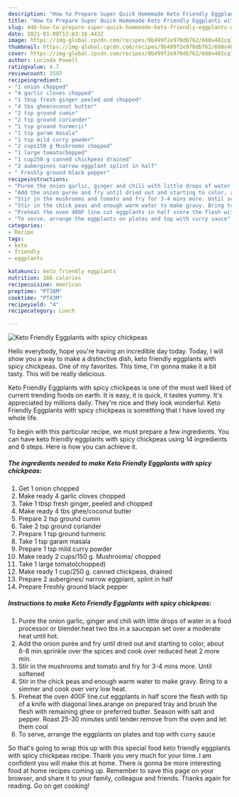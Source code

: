 ```yaml
---
description: "How to Prepare Super Quick Homemade Keto Friendly Eggplants with spicy chickpeas"
title: "How to Prepare Super Quick Homemade Keto Friendly Eggplants with spicy chickpeas"
slug: 446-how-to-prepare-super-quick-homemade-keto-friendly-eggplants-with-spicy-chickpeas
date: 2021-01-08T13:03:16.443Z
image: https://img-global.cpcdn.com/recipes/9b499f2e970db762/680x482cq70/keto-friendly-eggplants-with-spicy-chickpeas-recipe-main-photo.jpg
thumbnail: https://img-global.cpcdn.com/recipes/9b499f2e970db762/680x482cq70/keto-friendly-eggplants-with-spicy-chickpeas-recipe-main-photo.jpg
cover: https://img-global.cpcdn.com/recipes/9b499f2e970db762/680x482cq70/keto-friendly-eggplants-with-spicy-chickpeas-recipe-main-photo.jpg
author: Lucinda Powell
ratingvalue: 4.7
reviewcount: 3597
recipeingredient:
- "1 onion chopped"
- "4 garlic cloves chopped"
- "1 tbsp fresh ginger peeled and chopped"
- "4 tbs gheecoconut butter"
- "2 tsp ground cumin"
- "2 tsp ground coriander"
- "1 tsp ground turmeric"
- "1 tsp garam masala"
- "1 tsp mild curry powder"
- "2 cups150 g Mushrooms chopped"
- "1 large tomatochopped"
- "1 cup250 g canned chickpeas drained"
- "2 aubergines narrow eggplant splint in half"
- " Freshly ground black pepper"
recipeinstructions:
- "Purée the onion garlic, ginger and chili with little drops of water in a food processor or blender.heat two tbs in a saucepan set over a moderate heat until hot."
- "Add the onion purée and fry until dried out and starting to color, about 6-8 min.sprinkle over the spices and cook over reduced heat 2 more min."
- "Stir in the mushrooms and tomato and fry for 3-4 mins more. Until softened"
- "Stir in the chick peas and enough warm water to make gravy. Bring to a simmer and cook over very low heat."
- "Preheat the oven 400F line.cut eggplants in half score the flesh with tip of a knife with diagonal lines.arange on prepared tray and brush the flesh with remaining ghee or preferred butter. Season with salt and pepper. Roast 25-30 minutes until tender.remove from the oven and let them cool"
- "To serve, arrange the eggplants on plates and top with curry sauce"
categories:
- Recipe
tags:
- keto
- friendly
- eggplants

katakunci: keto friendly eggplants 
nutrition: 166 calories
recipecuisine: American
preptime: "PT38M"
cooktime: "PT43M"
recipeyield: "4"
recipecategory: Lunch

---
```



![Keto Friendly Eggplants with spicy chickpeas](https://img-global.cpcdn.com/recipes/9b499f2e970db762/680x482cq70/keto-friendly-eggplants-with-spicy-chickpeas-recipe-main-photo.jpg)

Hello everybody, hope you're having an incredible day today. Today, I will show you a way to make a distinctive dish, keto friendly eggplants with spicy chickpeas. One of my favorites. This time, I'm gonna make it a bit tasty. This will be really delicious.



Keto Friendly Eggplants with spicy chickpeas is one of the most well liked of current trending foods on earth. It is easy, it is quick, it tastes yummy. It's appreciated by millions daily. They're nice and they look wonderful. Keto Friendly Eggplants with spicy chickpeas is something that I have loved my whole life.


To begin with this particular recipe, we must prepare a few ingredients. You can have keto friendly eggplants with spicy chickpeas using 14 ingredients and 6 steps. Here is how you can achieve it.

<!--inarticleads1-->

##### The ingredients needed to make Keto Friendly Eggplants with spicy chickpeas:

1. Get 1 onion chopped
1. Make ready 4 garlic cloves chopped
1. Take 1 tbsp fresh ginger, peeled and chopped
1. Make ready 4 tbs ghee/coconut butter
1. Prepare 2 tsp ground cumin
1. Take 2 tsp ground coriander
1. Prepare 1 tsp ground turmeric
1. Take 1 tsp garam masala
1. Prepare 1 tsp mild curry powder
1. Make ready 2 cups/150 g. Mushrooms/ chopped
1. Take 1 large tomato(chopped)
1. Make ready 1 cup/250 g. canned chickpeas, drained
1. Prepare 2 aubergines/ narrow eggplant, splint in half
1. Prepare  Freshly ground black pepper




<!--inarticleads2-->

##### Instructions to make Keto Friendly Eggplants with spicy chickpeas:

1. Purée the onion garlic, ginger and chili with little drops of water in a food processor or blender.heat two tbs in a saucepan set over a moderate heat until hot.
1. Add the onion purée and fry until dried out and starting to color, about 6-8 min.sprinkle over the spices and cook over reduced heat 2 more min.
1. Stir in the mushrooms and tomato and fry for 3-4 mins more. Until softened
1. Stir in the chick peas and enough warm water to make gravy. Bring to a simmer and cook over very low heat.
1. Preheat the oven 400F line.cut eggplants in half score the flesh with tip of a knife with diagonal lines.arange on prepared tray and brush the flesh with remaining ghee or preferred butter. Season with salt and pepper. Roast 25-30 minutes until tender.remove from the oven and let them cool
1. To serve, arrange the eggplants on plates and top with curry sauce




So that's going to wrap this up with this special food keto friendly eggplants with spicy chickpeas recipe. Thank you very much for your time. I am confident you will make this at home. There is gonna be more interesting food at home recipes coming up. Remember to save this page on your browser, and share it to your family, colleague and friends. Thanks again for reading. Go on get cooking!
